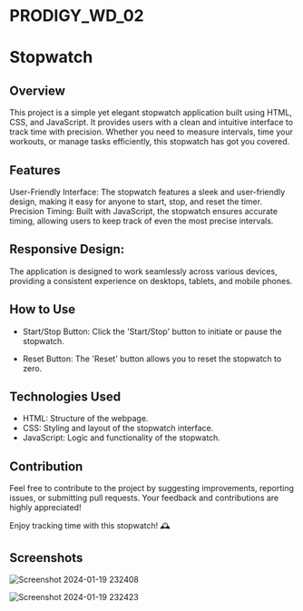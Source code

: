 # PRODIGY_WD_02
# Stopwatch
## Overview
This project is a simple yet elegant stopwatch application built using HTML, CSS, and JavaScript. It provides users with a clean and intuitive interface to track time with precision. Whether you need to measure intervals, time your workouts, or manage tasks efficiently, this stopwatch has got you covered.

## Features
User-Friendly Interface: The stopwatch features a sleek and user-friendly design, making it easy for anyone to start, stop, and reset the timer.
Precision Timing: Built with JavaScript, the stopwatch ensures accurate timing, allowing users to keep track of even the most precise intervals.

## Responsive Design:
The application is designed to work seamlessly across various devices, providing a consistent experience on desktops, tablets, and mobile phones.

## How to Use
* Start/Stop Button: Click the 'Start/Stop' button to initiate or pause the stopwatch.

* Reset Button: The 'Reset' button allows you to reset the stopwatch to zero.

## Technologies Used
* HTML: Structure of the webpage.
* CSS: Styling and layout of the stopwatch interface.
* JavaScript: Logic and functionality of the stopwatch.

## Contribution
Feel free to contribute to the project by suggesting improvements, reporting issues, or submitting pull requests. Your feedback and contributions are highly appreciated!

Enjoy tracking time with this stopwatch! 🕰️

## Screenshots


![Screenshot 2024-01-19 232408](https://github.com/Tusharbhosalehub/PRODIGY_WD_02/assets/114877970/418d6e2d-03b9-406d-9d50-90d07a8926d2)


![Screenshot 2024-01-19 232423](https://github.com/Tusharbhosalehub/PRODIGY_WD_02/assets/114877970/e8bf07f2-c677-443f-bb58-397f10531844)
